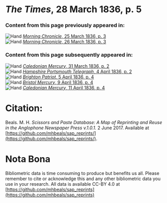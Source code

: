 # *The Times*, 28 March 1836, p. 5  
  
### Content from this page previously appeared in:  
![Hand](http://scissorsandpaste.net/wp-content/uploads/2017/06/smallhandpointer.png) [*Morning Chronicle*, 25 March 1836, p. 3](https://mhbeals.github.io/sap_html/Morning-Chronicle/Morning-Chronicle-25-March-1836-p-3)  
![Hand](http://scissorsandpaste.net/wp-content/uploads/2017/06/smallhandpointer.png) [*Morning Chronicle*, 26 March 1836, p. 3](https://mhbeals.github.io/sap_html/Morning-Chronicle/Morning-Chronicle-26-March-1836-p-3)  
  
### Content from this page subsequently appeared in:  
![Hand](http://scissorsandpaste.net/wp-content/uploads/2017/06/smallhandpointer.png) [*Caledonian Mercury*, 31 March 1836, p. 2](https://mhbeals.github.io/sap_html/Caledonian-Mercury/Caledonian-Mercury-31-March-1836-p-2)  
![Hand](http://scissorsandpaste.net/wp-content/uploads/2017/06/smallhandpointer.png) [*Hampshire Portsmouth Telegraph*, 4 April 1836, p. 2](https://mhbeals.github.io/sap_html/Hampshire-Portsmouth-Telegraph/Hampshire-Portsmouth-Telegraph-4-April-1836-p-2)  
![Hand](http://scissorsandpaste.net/wp-content/uploads/2017/06/smallhandpointer.png) [*Brighton Patriot*, 5 April 1836, p. 4](https://mhbeals.github.io/sap_html/Brighton-Patriot/Brighton-Patriot-5-April-1836-p-4)  
![Hand](http://scissorsandpaste.net/wp-content/uploads/2017/06/smallhandpointer.png) [*Bristol Mercury*, 9 April 1836, p. 4](https://mhbeals.github.io/sap_html/Bristol-Mercury/Bristol-Mercury-9-April-1836-p-4)  
![Hand](http://scissorsandpaste.net/wp-content/uploads/2017/06/smallhandpointer.png) [*Caledonian Mercury*, 11 April 1836, p. 4](https://mhbeals.github.io/sap_html/Caledonian-Mercury/Caledonian-Mercury-11-April-1836-p-4)  


# Citation: 

Beals. M. H. *Scissors and Paste Database: A Map of Reprinting and Reuse in the Anglophone Newspaper Press v.1.0.1.* 2 June 2017. Available at [https://github.com/mhbeals/sap_reprints/](https://github.com/mhbeals/sap_reprints/). 

# Nota Bona

Bibliometric data is time consuming to produce but benefits us all. Please remember to cite or acknowledge this and any other bibliometric data you use in your research. All data is available CC-BY 4.0 at [https://github.com/mhbeals/sap_reprints](https://github.com/mhbeals/sap_reprints)